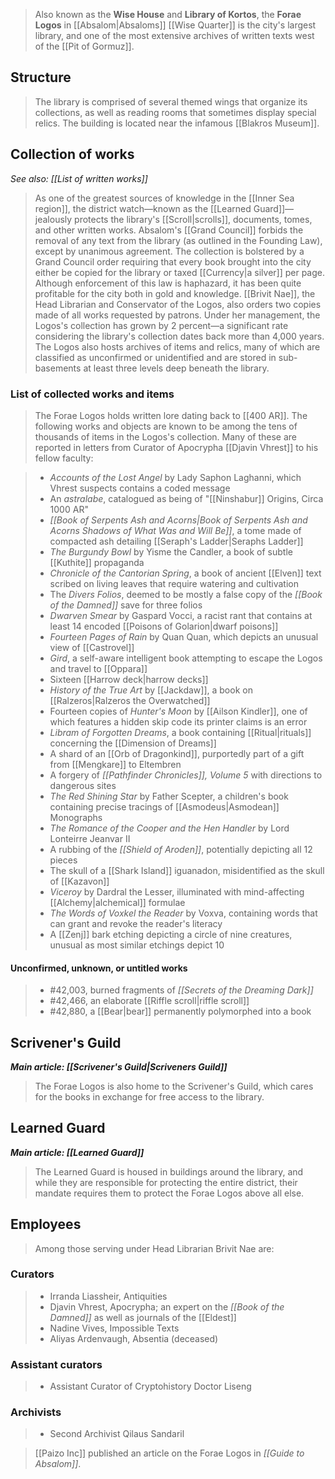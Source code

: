 > Also known as the **Wise House** and **Library of Kortos**, the **Forae Logos** in [[Absalom|Absaloms]] [[Wise Quarter]] is the city's largest library, and one of the most extensive archives of written texts west of the [[Pit of Gormuz]].



## Structure

> The library is comprised of several themed wings that organize its collections, as well as reading rooms that sometimes display special relics. The building is located near the infamous [[Blakros Museum]].


## Collection of works

*See also: [[List of written works]]*
> As one of the greatest sources of knowledge in the [[Inner Sea region]], the district watch—known as the [[Learned Guard]]—jealously protects the library's [[Scroll|scrolls]], documents, tomes, and other written works. Absalom's [[Grand Council]] forbids the removal of any text from the library (as outlined in the Founding Law), except by unanimous agreement.
> The collection is bolstered by a Grand Council order requiring that every book brought into the city either be copied for the library or taxed [[Currency|a silver]] per page. Although enforcement of this law is haphazard, it has been quite profitable for the city both in gold and knowledge. [[Brivit Nae]], the Head Librarian and Conservator of the Logos, also orders two copies made of all works requested by patrons. Under her management, the Logos's collection has grown by 2 percent—a significant rate considering the library's collection dates back more than 4,000 years.
> The Logos also hosts archives of items and relics, many of which are classified as unconfirmed or unidentified and are stored in sub-basements at least three levels deep beneath the library.


### List of collected works and items

> The Forae Logos holds written lore dating back to [[400 AR]]. The following works and objects are known to be among the tens of thousands of items in the Logos's collection. Many of these are reported in letters from Curator of Apocrypha [[Djavin Vhrest]] to his fellow faculty:

> - *Accounts of the Lost Angel* by Lady Saphon Laghanni, which Vhrest suspects contains a coded message
> - An *astralabe*, catalogued as being of "[[Ninshabur]] Origins, Circa 1000 AR"
> - *[[Book of Serpents Ash and Acorns|Book of Serpents Ash and Acorns Shadows of What Was and Will Be]]*, a tome made of compacted ash detailing [[Seraph's Ladder|Seraphs Ladder]]
> - *The Burgundy Bowl* by Yisme the Candler, a book of subtle [[Kuthite]] propaganda
> - *Chronicle of the Cantorian Spring*, a book of ancient [[Elven]] text scribed on living leaves that require watering and cultivation
> - The *Divers Folios*, deemed to be mostly a false copy of the *[[Book of the Damned]]* save for three folios
> - *Dwarven Smear* by Gaspard Vocci, a racist rant that contains at least 14 encoded [[Poisons of Golarion|dwarf poisons]]
> - *Fourteen Pages of Rain* by Quan Quan, which depicts an unusual view of [[Castrovel]]
> - *Gird*, a self-aware intelligent book attempting to escape the Logos and travel to [[Oppara]]
> - Sixteen [[Harrow deck|harrow decks]]
> - *History of the True Art* by [[Jackdaw]], a book on [[Ralzeros|Ralzeros the Overwatched]]
> - Fourteen copies of *Hunter's Moon* by [[Ailson Kindler]], one of which features a hidden skip code its printer claims is an error
> - *Libram of Forgotten Dreams*, a book containing [[Ritual|rituals]] concerning the [[Dimension of Dreams]]
> - A shard of an [[Orb of Dragonkind]], purportedly part of a gift from [[Mengkare]] to Eltembren
> - A forgery of *[[Pathfinder Chronicles]], Volume 5* with directions to dangerous sites
> - *The Red Shining Star* by Father Scepter, a children's book containing precise tracings of [[Asmodeus|Asmodean]] Monographs
> - *The Romance of the Cooper and the Hen Handler* by Lord Lonteirre Jeanvar II
> - A rubbing of the *[[Shield of Aroden]]*, potentially depicting all 12 pieces
> - The skull of a [[Shark Island]] iguanadon, misidentified as the skull of [[Kazavon]]
> - *Viceroy* by Dardral the Lesser, illuminated with mind-affecting [[Alchemy|alchemical]] formulae
> - *The Words of Voxkel the Reader* by Voxva, containing words that can grant and revoke the reader's literacy
> - A [[Zenj]] bark etching depicting a circle of nine creatures, unusual as most similar etchings depict 10

#### Unconfirmed, unknown, or untitled works

> - #42,003, burned fragments of *[[Secrets of the Dreaming Dark]]*
> - #42,466, an elaborate [[Riffle scroll|riffle scroll]]
> - #42,880, a [[Bear|bear]] permanently polymorphed into a book

## Scrivener's Guild

***Main article: [[Scrivener's Guild|Scriveners Guild]]***
> The Forae Logos is also home to the Scrivener's Guild, which cares for the books in exchange for free access to the library.


## Learned Guard

***Main article: [[Learned Guard]]***
> The Learned Guard is housed in buildings around the library, and while they are responsible for protecting the entire district, their mandate requires them to protect the Forae Logos above all else.


## Employees

> Among those serving under Head Librarian Brivit Nae are: 


### Curators

> - Irranda Liassheir, Antiquities
> - Djavin Vhrest, Apocrypha; an expert on the *[[Book of the Damned]]* as well as journals of the [[Eldest]]
> - Nadine Vives, Impossible Texts
> - Aliyas Ardenvaugh, Absentia (deceased)

### Assistant curators

> - Assistant Curator of Cryptohistory Doctor Liseng

### Archivists

> - Second Archivist Qilaus Sandaril

> [[Paizo Inc]] published an article on the Forae Logos in *[[Guide to Absalom]]*.






